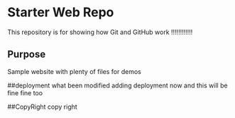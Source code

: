 # Starter Web Repo

This repository is for showing how Git and GitHub work !!!!!!!!!!!!

## Purpose

Sample website with plenty of files for demos

##deployment
what been modified adding deployment now and this will be fine fine too

##CopyRight
copy right